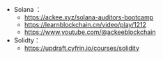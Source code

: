 - Solana ： 
	- https://ackee.xyz/solana-auditors-bootcamp
	- https://learnblockchain.cn/video/play/1212
	- https://www.youtube.com/@ackeeblockchain
- Solidty： 
	- https://updraft.cyfrin.io/courses/solidity